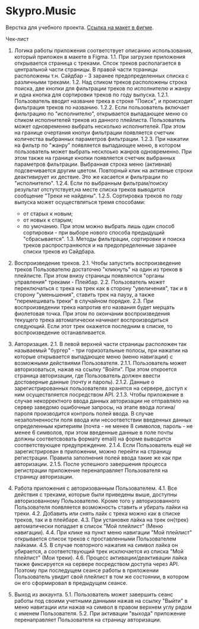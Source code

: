 # Skypro.Music

Верстка для учебного проекта. [Ссылка на макет в фигме](https://www.figma.com/file/XbFmF8JhhuJn0E9C060k8f/%D0%9C%D1%83%D0%B7%D1%8B%D0%BA%D0%B0%D0%BB%D1%8C%D0%BD%D1%8B%D0%B9-%D1%81%D0%B5%D1%80%D0%B2%D0%B8%D1%81?type=design&node-id=8621%3A9&mode=design&t=LFWlP3ewfOpihJBU-1). 

Чек-лист

1. Логика работы приложения соответствует описанию использования, который приложен в макете в Figma.
1.1. При загрузке приложения открывается страница с треками. Спсок треков располагается в центральной части страницы. В правой части тсраницы расположены т.н. Сайдбар - 3 заранее предопределенных списка с различными треками.
1.2. Над спиком треков расположены строка поиска, две кнопки для фильтрации треков по исполнителю и жанру и одна кнопка для сортировки треков по году выпуска.
1.2.1.  Пользователь вводит название трека в строке "Поиск", и происходит фильтрация треков по названию.
1.2.2. Если пользователь включает фильтрацию по "исполнителю", открывается выпадающее меню со спиком исполнителей треков из данного плейлиста. Пользователь может одновременно выбрать несколько исполнителей. При этом на границе очертания кнопуи фильтрации появляется счетчик количества выбранных параметров фильтрации.
1.2.3. При нажатии на фильтр по "жанру" появляется выпадающее меню, в котором  пользователь может выбрать несклоько жанров одновременно.
При этом также на границе кнопки появляется счетчик выбранных параметров фильтрации. Выбранная строка меню (активная) подсвечивается другим цветом. Повторный клик на активные строки деактивирует их дествие. Это же касается и фильтрации по "исполнителю".
1.2.4. Если по выбранным фильтрам/поиску результат отстутствует,на месте списка треков выводится сообщение "Треки не найдены".
1.2.5. Сортировка треков по году выпуска может осуществляться тремя способами: 
    - от старых к новым;
    - от новых к старым;
    - по умочанию.
    При этом можно выбрать лишь один способ сортировки - при выборе нового способа предыдущий "сбрасывается".
1.3. Методы фильтрации, сортировки и поиска треков распространяются и на предопределенные заранее списки треков из Сайдбара.

2. Воспроизведение треков.
2.1. Чтобы запустить воспроизведение треков Пользователю достаточно "кликнуть" на один из треков в плейлисте. При этом внизу страницы появляются "органы управления" треками - Плейбар.
2.2. Пользователь может переключаться с трека на трек как в сторону "увеличения", так и в сторону "уменьшения", ставить трек на паузу, а также "перемешивать треки" в случайном порядке.
2.3. При воспроизведении трека напротив его названия будет мерцать фиолетовая точка. При этом по окончании воспроизведения текущего трека автоматически начинает воспроизводиться следующий. Если этот трек окажется последним в списке, то воспроизведение останавливается.

3. Авторизация.
2.1. В левой верхней части страницы расположен так называемый "бургер" - три горизотальные полосы, при нажатии на которые открывается выпадающее меню (меню навигации) с возможными действиями Пользователя.
2.1.1. Пользователь может авторизоваться, нажав на ссылку "Войти". При этом откроется страница авторизации, где Пользователь должен ввести достоверные данные (почту и пароль).
2.1.2. Данные о зарегистрированных пользователях хранятся на сервере, доступ к ним осуществляется посредством API.
2.1.3. Чтобы приложение в случае некорректного ввода данных авторизации не отправляло на сервер заведомо ошибочные запросы, на этапе ввода логина/пароля производится контроль полей ввода. В случае незаполненности поля ввода или несоответствии введенных данных определенным критериям (почта - не менее 8 символов, пароль - не менее 6 символов, при этом  введенные данные в поле почты должны соответсвовать формату email) на форме выводится соответствующее предупреждение.
2.1.4. Если Пользователь ещё не зарегистрирован в приложении, можно перейти на страницу регистрации. Правила заполнения полей ввода такие же как при авторизации. 
2.1.5. После успешного завершения процесса регистрации приложение перенаправляет Пользователя на страницу авторизации.

4. Работа приложения с авторизованным Пользователем.
4.1. Все действия с треками, которые были приведены выше, доступны авторизованному Пользователю. Кроме того у авторизованного Пользователя появляется возможность ставить и убирать лайки на треки.
4.2. Добавить или снять лайк с трека можно как в списке треков, так и в плейбаре.
4.3. При установке лайка на трек он(трек) автоматически попадает в список "Мой плейлист" (Меню навигации).
4.4. При клике на пункт меню навигации "Мой плейлист" открывается список треков с проставленными Пользователем лайками.
4.5. В случае повторного нажатия на символ лайка он убирается, а соответствующий трек исключается из списка "Мой плейлист" (Мои треки).
4.6. Процесс активации/деактивации лайка также фиксируется на сервере посредством доступа через API. Поэтому при последущем сеансе работы в приложении Пользователь увидит свой плейлист в том же состоянии, в котором он его сформировал в предыдущем сеансе.

5. Выход из аккаунта.
5.1. Пользователь может завершить сеанс работы под своими учетными данными нажав на ссылку "Выйти" в меню навигации или нажав на символ в правом верхнем углу рядом с именем Пользователя.
5.2. При активации "выхода" приложение перенаправляет Пользователя на страницу авторизации.